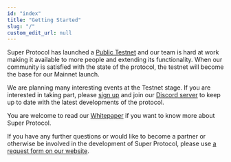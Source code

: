 ```yaml
---
id: "index"
title: "Getting Started"
slug: "/"
custom_edit_url: null
---
```


Super Protocol has launched a [Public Testnet](/testnet) and our team is hard at work making it available to more people and extending its functionality. When our community is satisfied with the state of the protocol, the testnet will become the base for our Mainnet launch.

We are planning many interesting events at the Testnet stage. If you are interested in taking part, please [sign up](/testnet) and join our [Discord server](https://discord.com/invite/superprotocol) to keep up to date with the latest developments of the protocol.

You are welcome to read our [Whitepaper](/whitepaper) if you want to know more about Super Protocol.

If you have any further questions or would like to become a partner or otherwise be involved in the development of Super Protocol, please use [a request form on our website](https://superprotocol.com/contact).

